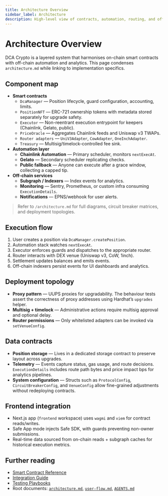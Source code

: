```yaml
---
title: Architecture Overview
sidebar_label: Architecture
description: High-level view of contracts, automation, routing, and off-chain components that make up DCA Crypto.
---
```


# Architecture Overview

DCA Crypto is a layered system that harmonises on-chain smart contracts with off-chain automation and analytics. This page condenses `architecture.md` while linking to implementation specifics.

## Component map

- **Smart contracts**
  - `DcaManager` — Position lifecycle, guard configuration, accounting, limits.
  - `PositionNFT` — ERC-721 ownership tokens with metadata stored separately for upgrade safety.
  - `Executor` — Non-reentrant execution entrypoint for keepers (Chainlink, Gelato, public).
  - `PriceOracle` — Aggregates Chainlink feeds and Uniswap v3 TWAPs.
  - `Router adapters` — `UniV3Adapter`, `CowAdapter`, `OneInchAdapter`.
  - `Treasury` — Multisig/timelock-controlled fee sink.
- **Automation layer**
  - **Chainlink Automation** — Primary scheduler, monitors `nextExecAt`.
  - **Gelato** — Secondary scheduler replicating checks.
  - **Public fallback** — Anyone can execute after a grace window, collecting a capped tip.
- **Off-chain services**
  - **Subgraph / Indexers** — Index events for analytics.
  - **Monitoring** — Sentry, Prometheus, or custom infra consuming `ExecutionDetails`.
  - **Notifications** — EPNS/webhook for user alerts.

> Refer to `/architecture.md` for full diagrams, circuit breaker matrices, and deployment topologies.

## Execution flow

1. User creates a position via `DcaManager.createPosition`.
2. Automation stack watches `nextExecAt`.
3. Executor enforces guards and dispatches to the appropriate router.
4. Router interacts with DEX venue (Uniswap v3, CoW, 1inch).
5. Settlement updates balances and emits events.
6. Off-chain indexers persist events for UI dashboards and analytics.

## Deployment topology

- **Proxy pattern** — UUPS proxies for upgradability. The behaviour tests assert the correctness of proxy addresses using Hardhat’s `upgrades` helper.
- **Multisig + timelock** — Administrative actions require multisig approval and optional delay.
- **Router permissions** — Only whitelisted adapters can be invoked via `setVenueConfig`.

## Data contracts

- **Position storage** — Lives in a dedicated storage contract to preserve layout across upgrades.
- **Telemetry** — Events capture status, gas usage, and route decisions. `ExecutionDetails` includes route path bytes and price impact bps for analytics pipelines.
- **System configuration** — Structs such as `ProtocolConfig`, `CircuitBreakerConfig`, and `VenueConfig` allow fine-grained adjustments without redeploying contracts.

## Frontend integration

- Next.js app (`frontend` workspace) uses `wagmi` and `viem` for contract reads/writes.
- Safe App mode injects Safe SDK, with guards preventing non-owner submissions.
- Real-time data sourced from on-chain reads + subgraph caches for historical execution metrics.

## Further reading

- [Smart Contract Reference](./smart-contracts.md)
- [Integration Guide](./integration-guide.md)
- [Testing Playbooks](./testing.md)
- Root documents: [`architecture.md`](https://github.com/bobjiang/dca-crypto/blob/main/architecture.md), [`user-flow.md`](https://github.com/bobjiang/dca-crypto/blob/main/user-flow.md), [`AGENTS.md`](https://github.com/bobjiang/dca-crypto/blob/main/AGENTS.md)
